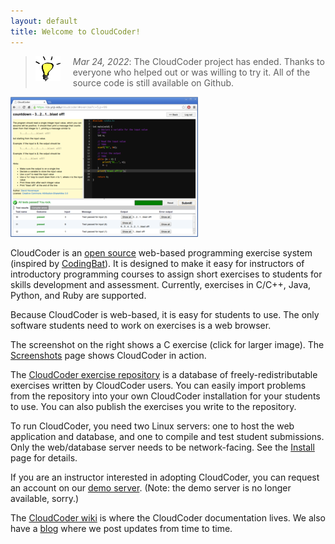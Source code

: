 ```yaml
---
layout: default
title: Welcome to CloudCoder!
---
```


<blockquote style="min-height: 2.5em;"><img style="display:block; width: 40px; float: left; margin-right: 20px;" src="img/lightbulb.png"><i>Mar 24, 2022</i>: The CloudCoder project has ended. Thanks to everyone who helped out or was willing to try it. All of the source code is still available on Github.</blockquote>

<a href="https://raw.github.com/wiki/cloudcoderdotorg/CloudCoder/img/screenshot-cproblem2.png"><img class="screenshot" src="img/screenshot-cproblem2-sm.png" alt="CloudCoder screenshot" /></a>

CloudCoder is an [open source](opensource.html) web-based programming exercise system
(inspired by [CodingBat](http://codingbat.com/)).
It is designed to make it easy for instructors of introductory
programming courses to assign short exercises to students for
skills development and assessment.  Currently, exercises in
C/C++, Java, Python, and Ruby are supported.

Because CloudCoder is web-based, it is easy for students to
use.  The only software students need to work on exercises
is a web browser.

The screenshot on the right shows a C exercise (click for larger image).
The [Screenshots](https://github.com/cloudcoderdotorg/CloudCoder/wiki/Screenshots)
page shows CloudCoder in action.

The [CloudCoder exercise repository](https://cloudcoder.org/repo)
is a database of freely-redistributable exercises written by
CloudCoder users.  You can easily import problems from the repository
into your own CloudCoder installation for your students to
use.  You can also publish the exercises you write to the repository.

To run CloudCoder, you need two Linux servers: one to host the
web application and database, and one to compile and test student
submissions.  Only the web/database server needs to be
network-facing.  See the [Install](https://github.com/cloudcoderdotorg/CloudCoder/wiki/Install)
page for details.

If you are an instructor interested in adopting CloudCoder,
you can request an account on our [demo server](demo.html).
(Note: the demo server is no longer available, sorry.)

The [CloudCoder wiki](https://github.com/cloudcoderdotorg/CloudCoder/wiki)
is where the CloudCoder documentation lives.  We also have a
[blog](http://cloudcoderdotorg.github.io/) where we post updates
from time to time.

